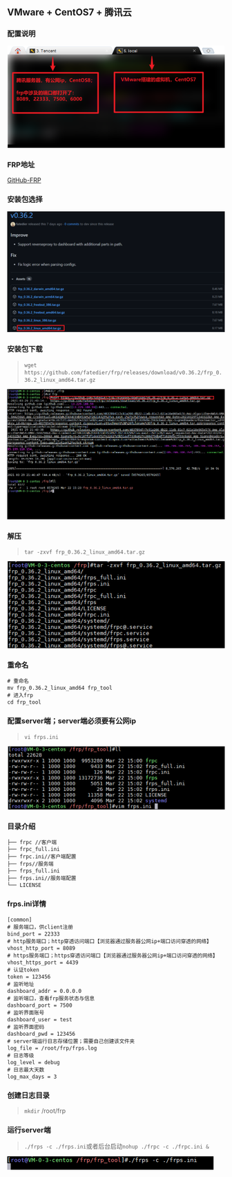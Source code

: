 ## VMware + CentOS7 + 腾讯云

### 配置说明

![安装机器说明](../resource/frp/frp-安装机器说明.png)

### FRP地址

[GitHub-FRP](https://github.com/fatedier/frp/releases)

### 安装包选择

![安装包选择](../resource/frp/frp-安装包选择.png)

### 安装包下载
> `wget https://github.com/fatedier/frp/releases/download/v0.36.2/frp_0.36.2_linux_amd64.tar.gz`

![安装包下载](../resource/frp/frp-安装包下载.png)

### 解压
> `tar -zxvf frp_0.36.2_linux_amd64.tar.gz`

![解压](../resource/frp/frp-解压.png)

### 重命名
```shell
# 重命名
mv frp_0.36.2_linux_amd64 frp_tool
# 进入frp
cd frp_tool
```

### 配置server端；server端必须要有公网ip
> `vi frps.ini`

![修改frps配置](../resource/frp/frp-修改frps配置.png)

### 目录介绍
```shell
├── frpc //客户端
├── frpc_full.ini
├── frpc.ini//客户端配置
├── frps//服务端
├── frps_full.ini
├── frps.ini//服务端配置
└── LICENSE
```

### frps.ini详情
```shell
[common]
# 服务端口，供client注册
bind_port = 22333
# http服务端口；http穿透访问端口【浏览器通过服务器公网ip+端口访问穿透的网络】
vhost_http_port = 8089
# https服务端口；https穿透访问端口【浏览器通过服务器公网ip+端口访问穿透的网络】
vhost_https_port = 4439
# 认证token
token = 123456
# 监听地址
dashboard_addr = 0.0.0.0
# 监听端口，查看frp服务状态与信息
dashboard_port = 7500
# 监听界面账号
dashboard_user = test
# 监听界面密码
dashboard_pwd = 123456
# server端运行日志存储位置；需要自己创建该文件夹
log_file = /root/frp/frps.log
# 日志等级
log_level = debug
# 日志最大天数
log_max_days = 3
```

### 创建日志目录
> `mkdir` /root/frp

### 运行server端
> `./frps -c ./frps.ini`或者后台启动`nohup ./frpc -c ./frpc.ini &`

![启动](../resource/frp/frp-启动.png)